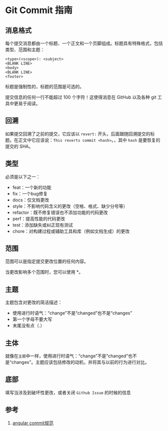 # Git Commit 指南

## 消息格式

每个提交消息都由一个标题、一个正文和一个页脚组成。标题具有特殊格式，包括类型、范围和主题：

```git
<type>(<scope>): <subject>
<BLANK LINE>
<body>
<BLANK LINE>
<footer>
```

标题是强制性的，标题的范围是可选的。

提交信息的任何一行不能超过 100 个字符！这使得消息在 GitHub 以及各种 git 工具中更易于阅读。

## 回溯

如果提交回溯了之前的提交，它应该以 `revert:` 开头，后面跟随回溯提交的标题。在正文中它应该说：`This reverts commit <hash>`。，其中 `hash` 是要恢复的提交的 SHA。

## 类型

必须是以下之一：

- feat：一个新的功能
- fix：一个bug修复
- docs：仅文档更改
- style：不影响代码含义的更改（空格、格式、缺少分号等）
- refactor：既不修复错误也不添加功能的代码更改
- perf：提高性能的代码更改
- test：添加缺失或纠正现有测试
- chore：对构建过程或辅助工具和库（例如文档生成）的更改

## 范围

范围可以是指定提交更改位置的任何内容。

当更改影响多个范围时，您可以使用 *。

## 主题

主题包含对更改的简洁描述：

- 使用进行时语气：“change”不是“changed”也不是“changes”
- 第一个字母不要大写
- 末尾没有点（.）

## 主体

就像在`主题`中一样，使用进行时语气：“change”不是“changed”也不是“changes”。主题应该包括修改的动机，并将其与以前的行为进行对比。

## 底部

填写当涉及到破坏性更改，或者关闭 `Github Issue` 的时候的信息

## 参考

1. [angular commit规范](https://docs.google.com/document/d/1QrDFcIiPjSLDn3EL15IJygNPiHORgU1_OOAqWjiDU5Y/edit#)
